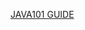 [JAVA101 GUIDE](https://github.com/SciBorgs/SciGuides/blob/main/projects/intro-to-programming/Java101.md)
